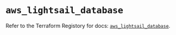 # `aws_lightsail_database`

Refer to the Terraform Registory for docs: [`aws_lightsail_database`](https://www.terraform.io/docs/providers/aws/r/lightsail_database).
